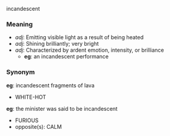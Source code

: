 incandescent
### Meaning
+ _adj_: Emitting visible light as a result of being heated
+ _adj_: Shining brilliantly; very bright
+ _adj_: Characterized by ardent emotion, intensity, or brilliance
    + __eg__: an incandescent performance

### Synonym

__eg__: incandescent fragments of lava

+ WHITE-HOT

__eg__: the minister was said to be incandescent

+ FURIOUS
+ opposite(s): CALM


